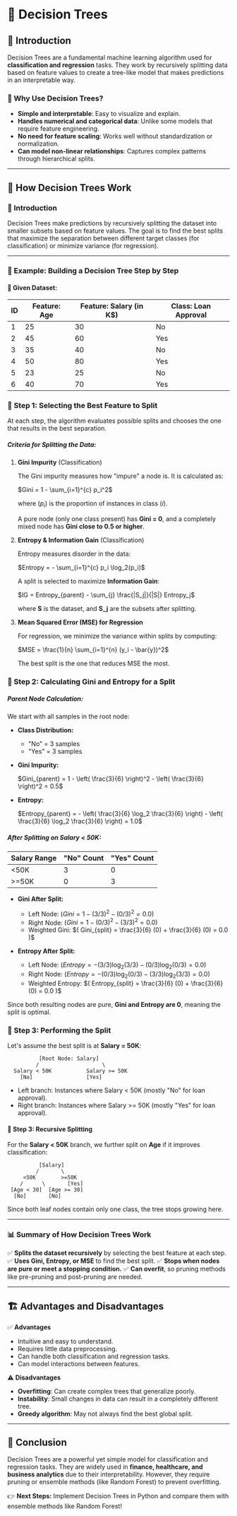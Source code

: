 # 📘 Decision Trees

## 📌 Introduction
Decision Trees are a fundamental machine learning algorithm used for **classification and regression** tasks. They work by recursively splitting data based on feature values to create a tree-like model that makes predictions in an interpretable way.

### 🔹 Why Use Decision Trees?
- **Simple and interpretable**: Easy to visualize and explain.
- **Handles numerical and categorical data**: Unlike some models that require feature engineering.
- **No need for feature scaling**: Works well without standardization or normalization.
- **Can model non-linear relationships**: Captures complex patterns through hierarchical splits.

---

## 📐 How Decision Trees Work

### 📌 Introduction
Decision Trees make predictions by recursively splitting the dataset into smaller subsets based on feature values. The goal is to find the best splits that maximize the separation between different target classes (for classification) or minimize variance (for regression).

---

### 📐 Example: Building a Decision Tree Step by Step

#### 🔹 Given Dataset:
| ID | Feature: Age | Feature: Salary (in K$) | Class: Loan Approval |
|----|-------------|----------------------|------------------|
| 1  | 25          | 30                   | No               |
| 2  | 45          | 60                   | Yes              |
| 3  | 35          | 40                   | No               |
| 4  | 50          | 80                   | Yes              |
| 5  | 23          | 25                   | No               |
| 6  | 40          | 70                   | Yes              |

### 🔹 Step 1: Selecting the Best Feature to Split
At each step, the algorithm evaluates possible splits and chooses the one that results in the best separation.

##### **Criteria for Splitting the Data:**
1. **Gini Impurity** (Classification)
   
   The Gini impurity measures how "impure" a node is. It is calculated as:
   
   $Gini = 1 - \sum_{i=1}^{c} p_i^2$

   where $( p_i )$ is the proportion of instances in class $( i )$.
   
   A pure node (only one class present) has **Gini = 0**, and a completely mixed node has **Gini close to 0.5 or higher**.

2. **Entropy & Information Gain** (Classification)
   
   Entropy measures disorder in the data:
   
   $Entropy = - \sum_{i=1}^{c} p_i \log_2(p_i)$
   
   A split is selected to maximize **Information Gain**:
   
   $IG = Entropy_{parent} - \sum_{j} \frac{|S_j|}{|S|} Entropy_j$
   
   where **S** is the dataset, and **S_j** are the subsets after splitting.
   
3. **Mean Squared Error (MSE) for Regression**
   
   For regression, we minimize the variance within splits by computing:
   
    $MSE = \frac{1}{n} \sum_{i=1}^{n} (y_i - \bar{y})^2$

   The best split is the one that reduces MSE the most.

### 🔹 Step 2: Calculating Gini and Entropy for a Split
##### **Parent Node Calculation:**
We start with all samples in the root node:

- **Class Distribution:**
  - "No" = 3 samples
  - "Yes" = 3 samples

- **Gini Impurity:**

  $Gini_{parent} = 1 - \left( \frac{3}{6} \right)^2 - \left( \frac{3}{6} \right)^2 = 0.5$


- **Entropy:**

  $Entropy_{parent} = - \left( \frac{3}{6} \log_2 \frac{3}{6} \right) - \left( \frac{3}{6} \log_2 \frac{3}{6} \right) = 1.0$

##### **After Splitting on Salary < 50K:**
| Salary Range | "No" Count | "Yes" Count |
|-------------|-----------|-----------|
| <50K       | 3         | 0         |
| >=50K      | 0         | 3         |

- **Gini After Split:**
  - Left Node: $( Gini = 1 - (3/3)^2 - (0/3)^2 = 0.0 )$
  - Right Node: $( Gini = 1 - (0/3)^2 - (3/3)^2 = 0.0 )$
  - Weighted Gini: $( Gini_{split} = \frac{3}{6} (0) + \frac{3}{6} (0) = 0.0 )$

- **Entropy After Split:**
  - Left Node: $( Entropy = - (3/3) \log_2(3/3) - (0/3) \log_2(0/3) = 0.0 )$
  - Right Node: $( Entropy = - (0/3) \log_2(0/3) - (3/3) \log_2(3/3) = 0.0 )$
  - Weighted Entropy: $( Entropy_{split} = \frac{3}{6} (0) + \frac{3}{6} (0) = 0.0 )$

Since both resulting nodes are pure, **Gini and Entropy are 0**, meaning the split is optimal.

### 🔹 Step 3: Performing the Split
Let's assume the best split is at **Salary = 50K**:

```
          [Root Node: Salary]
         /                    \
  Salary < 50K           Salary >= 50K
    [No]                 [Yes]
```
- Left branch: Instances where Salary < 50K (mostly "No" for loan approval).
- Right branch: Instances where Salary >= 50K (mostly "Yes" for loan approval).

#### 🔹 Step 3: Recursive Splitting
For the **Salary < 50K** branch, we further split on **Age** if it improves classification:

```
          [Salary]
         /       \
     <50K        >=50K
    /      \       [Yes]
 [Age < 30]  [Age >= 30]
  [No]       [No]
```
Since both leaf nodes contain only one class, the tree stops growing here.

---

### 📊 Summary of How Decision Trees Work
✅ **Splits the dataset recursively** by selecting the best feature at each step.
✅ **Uses Gini, Entropy, or MSE** to find the best split.
✅ **Stops when nodes are pure or meet a stopping condition.**
✅ **Can overfit**, so pruning methods like pre-pruning and post-pruning are needed.

---

## 🏗️ Advantages and Disadvantages
✅ **Advantages**
- Intuitive and easy to understand.
- Requires little data preprocessing.
- Can handle both classification and regression tasks.
- Can model interactions between features.

⚠️ **Disadvantages**
- **Overfitting**: Can create complex trees that generalize poorly.
- **Instability**: Small changes in data can result in a completely different tree.
- **Greedy algorithm**: May not always find the best global split.

---

## 📌 Conclusion
Decision Trees are a powerful yet simple model for classification and regression tasks. They are widely used in **finance, healthcare, and business analytics** due to their interpretability. However, they require pruning or ensemble methods (like Random Forest) to prevent overfitting.

👉 **Next Steps:** Implement Decision Trees in Python and compare them with ensemble methods like Random Forest!






